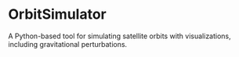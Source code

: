 # OrbitSimulator
A Python-based tool for simulating satellite orbits with visualizations, including gravitational perturbations.
